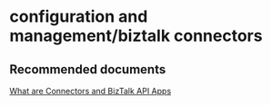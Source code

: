 <properties
	pageTitle="configuration and management/biztalk connectors"
	description="configuration and management/biztalk connectors"
	service="microsoft.logic"
	resource="workflows"
	authors="aashu"
	displayOrder=""
	selfHelpType="generic"
	supportTopicIds="32451857"
	resourceTags=""
	productPesIds="15791"
	cloudEnvironments="public, Fairfax"
	articleId="000e4ba7-e364-48ce-b1e0-bf7dc68067be"
/>

# configuration and management/biztalk connectors

## **Recommended documents**
[What are Connectors and BizTalk API Apps](https://azure.microsoft.com/documentation/articles/app-service-logic-what-are-biztalk-api-apps/)
